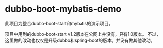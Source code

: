 dubbo-boot-mybatis-demo
===

此项目为整合dubbo-boot-start和mybatis的演示项目。

项目中用到的dubbo-boot-start v1.2版本在公网上并没有，只有1.0版本。
不过，这里做的改动也仅仅是升级dubbo和spring-boot的版本。并没有做其他改动。